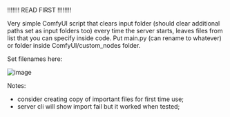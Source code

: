 !!!!!!! READ FIRST !!!!!!!!

Very simple ComfyUI script that clears input folder (should clear additional paths set as input folders too) every time the server starts, leaves files from list that you can specify inside code. Put main.py (can rename to whatever) or folder inside ComfyUI/custom_nodes folder.

Set filenames here:

![image](https://github.com/Gwynennen/ComfyUI_clear_inputFolder_onRun/assets/96996569/77e24706-1f5f-4afc-ac4e-a0d466400bad)

Notes:
- consider creating copy of important files for first time use;
- server cli will show import fail but it worked when tested;
